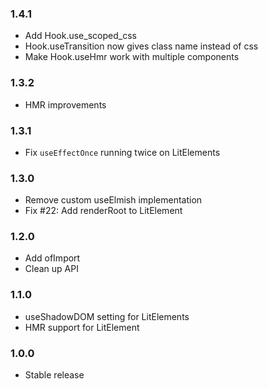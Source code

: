 ### 1.4.1

* Add Hook.use_scoped_css
* Hook.useTransition now gives class name instead of css
* Make Hook.useHmr work with multiple components

### 1.3.2

* HMR improvements

### 1.3.1

* Fix `useEffectOnce` running twice on LitElements

### 1.3.0

* Remove custom useElmish implementation
* Fix #22: Add renderRoot to LitElement

### 1.2.0

* Add ofImport
* Clean up API

### 1.1.0

* useShadowDOM setting for LitElements
* HMR support for LitElement

### 1.0.0

* Stable release
